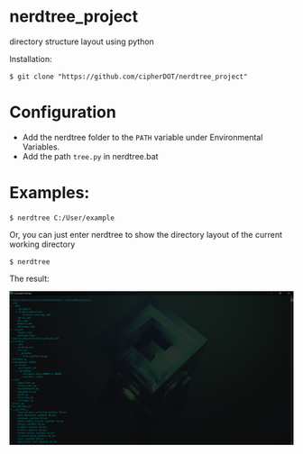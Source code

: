 # nerdtree_project
directory structure layout using python

Installation:
```
$ git clone "https://github.com/cipherDOT/nerdtree_project"
```

<h1>Configuration</h1>

- Add the nerdtree folder to the ```PATH``` variable under Environmental Variables.
- Add the path ```tree.py``` in nerdtree.bat

<h1>Examples:</h1>

```
$ nerdtree C:/User/example
```

Or, you can just enter nerdtree to show the directory layout of the current working directory

```
$ nerdtree
```

The result:

![](images/nerdtree%20demo.png)
